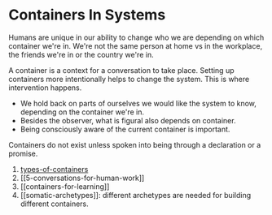 # Containers In Systems

Humans are unique in our ability to change who we are depending on which container we're in. We're not the same person at home vs in the workplace, the friends we're in or the country we're in.

A container is a context for a conversation to take place. Setting up containers more intentionally helps to change the system. This is where intervention happens.

* We hold back on parts of ourselves we would like the system to know, depending on the container we're in.
* Besides the observer, what is figural also depends on container.
* Being consciously aware of the current container is important.

Containers do not exist unless spoken into being through a declaration or a promise.

1. [types-of-containers](types-of-containers-in-systems.md)
2. [[5-conversations-for-human-work]]
3. [[containers-for-learning]]
4. [[somatic-archetypes]]: different archetypes are needed for building different containers.
